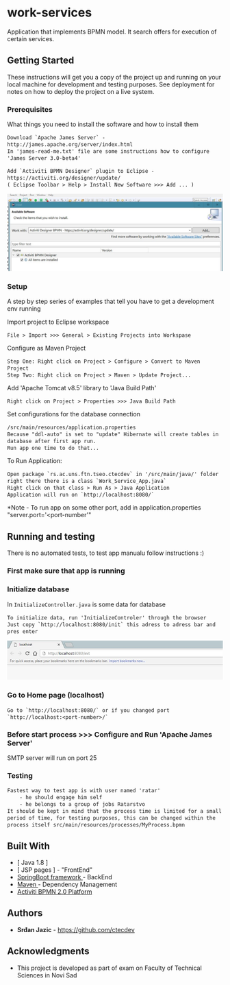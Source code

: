 # work-services

Application that implements BPMN model.
It search offers for execution of certain services.

## Getting Started

These instructions will get you a copy of the project up and running on your local machine for development and testing purposes. See deployment for notes on how to deploy the project on a live system.

### Prerequisites

What things you need to install the software and how to install them

```
Download `Apache James Server` - http://james.apache.org/server/index.html
In 'james-read-me.txt' file are some instructions how to configure 'James Server 3.0-beta4'
```
```
Add `Activiti BPMN Designer` plugin to Eclipse - https://activiti.org/designer/update/ 
( Eclipse Toolbar > Help > Install New Software >>> Add ... )
```
![IMG](img/install_plugin.jpg)

### Setup

A step by step series of examples that tell you have to get a development env running

Import project to Eclipse workspace
```
File > Import >>> General > Existing Projects into Workspase
```

Configure as Maven Project

```
Step One: Right click on Project > Configure > Convert to Maven Project
Step Two: Right click on Project > Maven > Update Project...
```

Add 'Apache Tomcat v8.5' library to 'Java Build Path'
```
Right click on Project > Properties >>> Java Build Path
```

Set configurations for the database connection
```
/src/main/resources/application.properties
Because "ddl-auto" is set to "update" Hibernate will create tables in database after first app run.
Run app one time to do that... 
```

To Run Application:
```
Open package `rs.ac.uns.ftn.tseo.ctecdev` in '/src/main/java/' folder 
right there there is a class `Work_Service_App.java`
Right click on that class > Run As > Java Application
Application will run on `http://localhost:8080/`
```
*Note - To run app on some other port, add in application.properties "server.port='<port-number'"

## Running and testing

There is no automated tests, to test app manualu follow instructions :)

### First make sure that app is running 

### Initialize database

In `InitializeController.java` is some data for database

```
To initialize data, run 'InitializeControler' through the browser
Just copy `http://localhost:8080/init` this adress to adress bar and pres enter
```
![IMG](img/init_data.jpg)

### Go to Home page (localhost)
```
Go to `http://localhost:8080/` or if you changed port `http://localhost:<port-number>/`
```

### Before start process >>> Configure and Run 'Apache James Server'
SMTP server will run on port 25

### Testing
```
Fastest way to test app is with user named 'ratar'
	- he should engage him self
	- he belongs to a group of jobs Ratarstvo
It should be kept in mind that the process time is limited for a small period of time, for testing purposes, this can be changed within the process itself src/main/resources/processes/MyProcess.bpmn
```

## Built With 

* [ Java 1.8 ]
* [ JSP pages ] - "FrontEnd" 
* [ SpringBoot framework ](https://projects.spring.io/spring-boot/) - BackEnd
* [ Maven ](https://maven.apache.org/) - Dependency Management
* [ Activiti BPMN 2.0 Platform ](https://www.activiti.org/)

## Authors

* **Srđan Jazic** - https://github.com/ctecdev

## Acknowledgments

* This project is developed as part of exam on Faculty of Technical Sciences in Novi Sad
  
